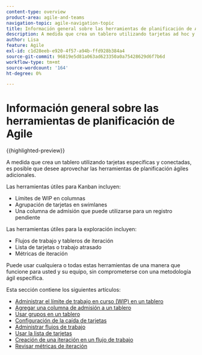 ```yaml
---
content-type: overview
product-area: agile-and-teams
navigation-topic: agile-navigation-topic
title: Información general sobre las herramientas de planificación de Agile
description: A medida que crea un tablero utilizando tarjetas ad hoc y conectadas, es posible que desee aprovechar las herramientas adicionales de planificación ágil en los tableros.
author: Lisa
feature: Agile
exl-id: c1d28eeb-e920-4f57-a94b-ffd928b384a4
source-git-commit: 96819e5d81a063ad623350a0a75428629d6f7b6d
workflow-type: tm+mt
source-wordcount: '164'
ht-degree: 0%

---
```


# Información general sobre las herramientas de planificación de Agile

{{highlighted-preview}}

A medida que crea un tablero utilizando tarjetas específicas y conectadas, es posible que desee aprovechar las herramientas de planificación ágiles adicionales.

Las herramientas útiles para Kanban incluyen:

* Límites de WIP en columnas
* Agrupación de tarjetas en swimlanes
* Una columna de admisión que puede utilizarse para un registro pendiente

<div class="preview">

Las herramientas útiles para la exploración incluyen:

* Flujos de trabajo y tableros de iteración
* Lista de tarjetas o trabajo atrasado
* Métricas de iteración

</div>

Puede usar cualquiera o todas estas herramientas de una manera que funcione para usted y su equipo, sin comprometerse con una metodología ágil específica.

Esta sección contiene los siguientes artículos:

* [Administrar el límite de trabajo en curso (WIP) en un tablero](/help/quicksilver/agile/use-boards-agile-planning-tools/manage-wip-limit-on-board.md)
* [Agregar una columna de admisión a un tablero](/help/quicksilver/agile/use-boards-agile-planning-tools/add-intake-column-to-board.md)
* [Usar grupos en un tablero](/help/quicksilver/agile/use-boards-agile-planning-tools/group-cards-on-board.md)
* [Configuración de la caída de tarjetas](/help/quicksilver/agile/use-boards-agile-planning-tools/configure-card-falloff.md)
* [Administrar flujos de trabajo](/help/quicksilver/agile/use-boards-agile-planning-tools/manage-collections.md)
* [Usar la lista de tarjetas](/help/quicksilver/agile/use-boards-agile-planning-tools/use-card-list.md)
* [Creación de una iteración en un flujo de trabajo](/help/quicksilver/agile/use-boards-agile-planning-tools/create-an-iteration-in-workstream.md)
* [Revisar métricas de iteración](/help/quicksilver/agile/use-boards-agile-planning-tools/review-iteration-metrics.md)

